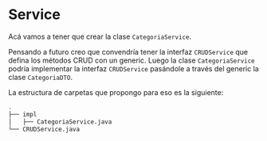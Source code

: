 # Service

Acá vamos a tener que crear la clase `CategoriaService`. 

Pensando a futuro creo que convendría tener la interfaz 
`CRUDService` que defina los métodos CRUD con un generic. Luego la clase `CategoriaService` 
podría implementar la interfaz `CRUDService` pasándole a través del generic la clase `CategoriaDTO`.

La estructura de carpetas que propongo para eso es la siguiente:
```bash
.
├── impl
│   ├── CategoriaService.java
└── CRUDService.java
```